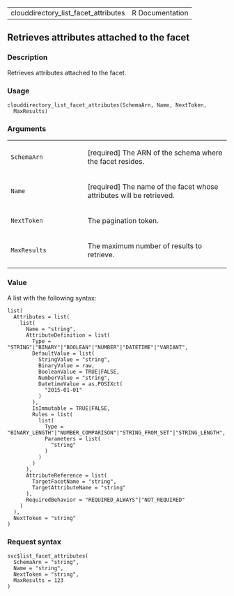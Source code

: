 <table style="width: 100%;">
<tbody>
<tr class="odd">
<td>clouddirectory_list_facet_attributes</td>
<td style="text-align: right;">R Documentation</td>
</tr>
</tbody>
</table>

## Retrieves attributes attached to the facet

### Description

Retrieves attributes attached to the facet.

### Usage

    clouddirectory_list_facet_attributes(SchemaArn, Name, NextToken,
      MaxResults)

### Arguments

<table>
<colgroup>
<col style="width: 35%" />
<col style="width: 65%" />
</colgroup>
<tbody>
<tr class="odd">
<td><code
id="clouddirectory_list_facet_attributes_:_SchemaArn">SchemaArn</code></td>
<td><p>[required] The ARN of the schema where the facet
resides.</p></td>
</tr>
<tr class="even">
<td><code
id="clouddirectory_list_facet_attributes_:_Name">Name</code></td>
<td><p>[required] The name of the facet whose attributes will be
retrieved.</p></td>
</tr>
<tr class="odd">
<td><code
id="clouddirectory_list_facet_attributes_:_NextToken">NextToken</code></td>
<td><p>The pagination token.</p></td>
</tr>
<tr class="even">
<td><code
id="clouddirectory_list_facet_attributes_:_MaxResults">MaxResults</code></td>
<td><p>The maximum number of results to retrieve.</p></td>
</tr>
</tbody>
</table>

### Value

A list with the following syntax:

    list(
      Attributes = list(
        list(
          Name = "string",
          AttributeDefinition = list(
            Type = "STRING"|"BINARY"|"BOOLEAN"|"NUMBER"|"DATETIME"|"VARIANT",
            DefaultValue = list(
              StringValue = "string",
              BinaryValue = raw,
              BooleanValue = TRUE|FALSE,
              NumberValue = "string",
              DatetimeValue = as.POSIXct(
                "2015-01-01"
              )
            ),
            IsImmutable = TRUE|FALSE,
            Rules = list(
              list(
                Type = "BINARY_LENGTH"|"NUMBER_COMPARISON"|"STRING_FROM_SET"|"STRING_LENGTH",
                Parameters = list(
                  "string"
                )
              )
            )
          ),
          AttributeReference = list(
            TargetFacetName = "string",
            TargetAttributeName = "string"
          ),
          RequiredBehavior = "REQUIRED_ALWAYS"|"NOT_REQUIRED"
        )
      ),
      NextToken = "string"
    )

### Request syntax

    svc$list_facet_attributes(
      SchemaArn = "string",
      Name = "string",
      NextToken = "string",
      MaxResults = 123
    )
